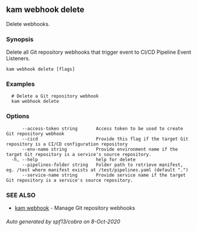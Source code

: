 ## kam webhook delete

Delete webhooks.

### Synopsis

Delete all Git repository webhooks that trigger event to CI/CD Pipeline Event Listeners.

```
kam webhook delete [flags]
```

### Examples

```
  # Delete a Git repository webhook
  kam webhook delete
```

### Options

```
      --access-token string       Access token to be used to create Git repository webhook
      --cicd                      Provide this flag if the target Git repository is a CI/CD configuration repository
      --env-name string           Provide environment name if the target Git repository is a service's source repository.
  -h, --help                      help for delete
      --pipelines-folder string   Folder path to retrieve manifest, eg. /test where manifest exists at /test/pipelines.yaml (default ".")
      --service-name string       Provide service name if the target Git repository is a service's source repository.
```

### SEE ALSO

* [kam webhook](kam_webhook.md)	 - Manage Git repository webhooks

###### Auto generated by spf13/cobra on 8-Oct-2020
